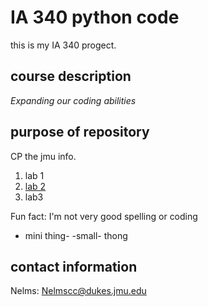 # IA 340 python code

this is my IA 340 progect.

## course description  
*Expanding our coding abilities*

##  purpose of repository


CP the jmu info. 

1. lab 1
2. [lab 2](https://github.com/Nelms22/IA---340/blob/main/ThisisLAB2.ipynb)
3. lab3

Fun fact:
I'm not very good spelling or coding

- mini thing-
-small- thong 

## contact information

Nelms:
Nelmscc@dukes.jmu.edu

